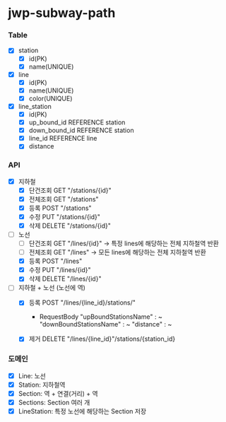 # jwp-subway-path

### Table
- [x] station
    - [x] id(PK)
    - [x] name(UNIQUE)
- [x] line
    - [x] id(PK)
    - [x] name(UNIQUE)
    - [x] color(UNIQUE)
- [x] line_station
    - [x] id(PK)
    - [x] up_bound_id REFERENCE station
    - [x] down_bound_id REFERENCE station
    - [x] line_id REFERENCE line
    - [x] distance

### API
- [x] 지하철
  - [x] 단건조회 GET "/stations/{id}" 
  - [x] 전체조회 GET "/stations" 
  - [x] 등록 POST "/stations"
  - [x] 수정 PUT "/stations/{id}"
  - [x] 삭제 DELETE "/stations/{id}"
- [ ] 노선
  - [ ] 단건조회 GET "/lines/{id}" -> 특정 lines에 해당하는 전체 지하철역 반환 
  - [ ] 전체조회 GET "/lines" -> 모든 lines에 해당하는 전체 지하철역 반환
  - [x] 등록 POST "/lines"
  - [x] 수정 PUT "/lines/{id}"
  - [x] 삭제 DELETE "/lines/{id}"
- [ ] 지하철 + 노선 (노선에 역)
  - [x] 등록 POST "/lines/{line_id}/stations/"
    - RequestBody "upBoundStationsName" : ~
                  "downBoundStationsName" : ~
                  "distance" : ~
  - [x] 제거 DELETE "/lines/{line_id}"/stations/{station_id}


### 도메인
- [x] Line: 노선
- [x] Station: 지하철역
- [x] Section: 역 + 연결(거리) + 역
- [x] Sections: Section 여러 개
- [x] LineStation: 특정 노선에 해당하는 Section 저장
